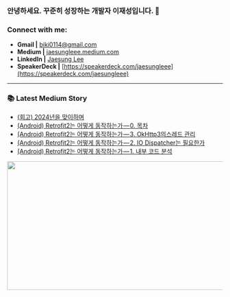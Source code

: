 ### 안녕하세요. 꾸준히 성장하는 개발자 이재성입니다. 👋

<!-- ### Who am I
- 🔭 I’m currently working on a [personal project][website]!
- 🌱 I’m currently learning Data Science and Analytics 🤣
- 👯 I’m looking to collaborate with other content creators
- 🥅 2020 Goals: Give impact to society
- ⚡ Fun fact: I love blogging, reading books, and drawing -->

<!-- <br /> -->

### Connect with me:
* **Gmail |** [biki0114@gmail.com](mailto:biki0114@gmail.com)
* **Medium |** [jaesungleee.medium.com](https://jaesungleee.medium.com/)
* **LinkedIn |** [Jaesung Lee](https://www.linkedin.com/in/jaesung-lee-814a66210/)
* **SpeakerDeck |** [https://speakerdeck.com/jaesungleee](https://speakerdeck.com/jaesungleee)
  

---

### 📚 Latest Medium Story
<!-- MEDIUM-STORY-LIST:START -->
- [&lpar;회고&rpar; 2024년을 맞이하며](https://medium.com/jaesung-dev/%ED%9A%8C%EA%B3%A0-2024%EB%85%84%EC%9D%84-%EB%A7%9E%EC%9D%B4%ED%95%98%EB%A9%B0-afd04561bc25?source=rss-1de6c2ced51------2)
- [&lpar;Android&rpar; Retrofit2는 어떻게 동작하는가 — 0. 목차](https://medium.com/jaesung-dev/android-retrofit2%EB%8A%94-%EC%96%B4%EB%96%BB%EA%B2%8C-%EB%8F%99%EC%9E%91%ED%95%98%EB%8A%94%EA%B0%80-0-%EB%AA%A9%EC%B0%A8-b23e22c916d3?source=rss-1de6c2ced51------2)
- [&lpar;Android&rpar; Retrofit2는 어떻게 동작하는가 — 3. OkHttp3의스레드 관리](https://medium.com/jaesung-dev/android-retrofit2%EB%8A%94-%EC%96%B4%EB%96%BB%EA%B2%8C-%EB%8F%99%EC%9E%91%ED%95%98%EB%8A%94%EA%B0%80-3-okhttp3%EC%9D%98%EC%8A%A4%EB%A0%88%EB%93%9C-%EA%B4%80%EB%A6%AC-b90a36808d37?source=rss-1de6c2ced51------2)
- [&lpar;Android&rpar; Retrofit2는 어떻게 동작하는가 — 2. IO Dispatcher는 필요한가](https://medium.com/jaesung-dev/android-retrofit2%EB%8A%94-%EC%96%B4%EB%96%BB%EA%B2%8C-%EB%8F%99%EC%9E%91%ED%95%98%EB%8A%94%EA%B0%80-2-io-dispatcher%EB%8A%94-%ED%95%84%EC%9A%94%ED%95%9C%EA%B0%80-83d5cc1b564b?source=rss-1de6c2ced51------2)
- [&lpar;Android&rpar; Retrofit2는 어떻게 동작하는가 — 1. 내부 코드 분석](https://medium.com/jaesung-dev/android-retrofit2%EB%8A%94-%EC%96%B4%EB%96%BB%EA%B2%8C-%EB%8F%99%EC%9E%91%ED%95%98%EB%8A%94%EA%B0%80-1-%EB%82%B4%EB%B6%80-%EC%BD%94%EB%93%9C-%EB%B6%84%EC%84%9D-964f4b5d0a5d?source=rss-1de6c2ced51------2)
<!-- MEDIUM-STORY-LIST:END -->

<!-- --- -->

<!-- <img align="left" alt="JaesungLee's Github Stats" src="https://github-readme-stats.vercel.app/api?username=JaesungLeee&count_private=true&show_icons=true&theme=dark" /> -->


<a href="https://github.com/devxb/gitanimals">
<img
  src="https://render.gitanimals.org/farms/JaesungLeee"
  width="600"
  height="300"
/>
</a>

